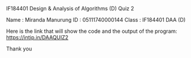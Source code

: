 IF184401 Design & Analysis of Algorithms (D)
Quiz 2

Name	:	 Miranda Manurung
ID	:	    05111740000144
Class	: 	IF184401 DAA (D)

Here is the link that will show the code and the output of the program:
https://intip.in/DAAQUIZ2

Thank you

